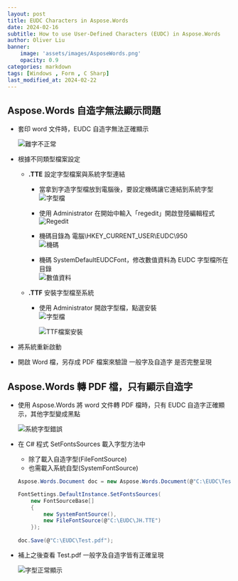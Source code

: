 ```yaml
---
layout: post
title: EUDC Characters in Aspose.Words
date: 2024-02-16
subtitle: How to use User-Defined Characters (EUDC) in Aspose.Words
author: Oliver Liu
banner:
    image: 'assets/images/AsposeWords.png'
    opacity: 0.9
categories: markdown
tags: [Windows , Form , C Sharp]
last_modified_at: 2024-02-22
--- 
```



## Aspose.Words 自造字無法顯示問題  

- 套印 word 文件時，EUDC 自造字無法正確顯示  
  
  ![難字不正常](https://hackmd.io/_uploads/SJn6ENEn6.png)  

- 根據不同類型檔案設定  
    - **.TTE** 設定字型檔案與系統字型連結  
        - 當拿到字造字型檔放到電腦後，要設定機碼讓它連結到系統字型  
        ![字型檔](https://hackmd.io/_uploads/Bynz4Fr3p.png)  

        - 使用 Administrator 在開始中輸入「regedit」開啟登陸編輯程式  
        ![Regedit](https://hackmd.io/_uploads/ryFKMFr3T.png)  
        
        - 機碼目錄為 電腦\HKEY_CURRENT_USER\EUDC\950  
        ![機碼](https://hackmd.io/_uploads/SJsbXKBha.png)  
        
        - 機碼 SystemDefaultEUDCFont，修改數值資料為 EUDC 字型檔所在目錄  
        ![數值資料](https://hackmd.io/_uploads/HkKKmKB3p.png)  


    - **.TTF** 安裝字型檔至系統  
        - 使用 Administrator 開啟字型檔，點選安裝  
            ![字型檔](https://hackmd.io/_uploads/Bynz4Fr3p.png)  
            
            ![TTF檔案安裝](https://hackmd.io/_uploads/B1yNGKHhp.png)  

- 將系統重新啟動  
  
- 開啟 Word 檔，另存成 PDF 檔案來驗證 一般字及自造字 是否完整呈現  


## Aspose.Words 轉 PDF 檔，只有顯示自造字  

- 使用 Aspose.Words 將 word 文件轉 PDF 檔時，只有 EUDC 自造字正確顯示，其他字型變成黑點  
  
  ![系統字型錯誤](https://hackmd.io/_uploads/SJBMHNN26.png)  
  
- 在 C# 程式 SetFontsSources 載入字型方法中  
    - 除了載入自造字型(FileFontSource)  
    - 也需載入系統自型(SystemFontSource)  

    ```csharp
    Aspose.Words.Document doc = new Aspose.Words.Document(@"C:\EUDC\Test.doc");

    FontSettings.DefaultInstance.SetFontsSources(
        new FontSourceBase[]
        { 
            new SystemFontSource(), 
            new FileFontSource(@"C:\EUDC\JH.TTE") 
        });
        
    doc.Save(@"C:\EUDC\Test.pdf");
    ```
- 補上之後查看 Test.pdf 一般字及自造字皆有正確呈現  
  
  ![字型正常顯示](https://hackmd.io/_uploads/r1drBVNhp.png)  
